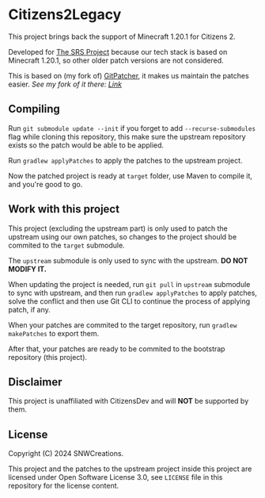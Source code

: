 # Citizens2Legacy

This project brings back the support of
 Minecraft 1.20.1 for Citizens 2.

Developed for [The SRS Project](https://github.com/TheSRSProject)
 because our tech stack is based on Minecraft 1.20.1,
 so other older patch versions are not considered.

This is based on (my fork of)
 [GitPatcher](https://github.com/zml2008/gitpatcher),
 it makes us maintain the patches easier.
_See my fork of it there: [Link](https://github.com/SNWCreations/gitpatcher)_

## Compiling

Run `git submodule update --init` if you forget to
 add `--recurse-submodules` flag while cloning this repository,
 this make sure the upstream repository exists so
 the patch would be able to be applied.

Run `gradlew applyPatches` to apply the patches
 to the upstream project.

Now the patched project is ready at `target` folder,
 use Maven to compile it, and you're good to go.

## Work with this project

This project (excluding the upstream part) is only
 used to patch the upstream using our own patches,
 so changes to the project should be commited to
 the `target` submodule.

The `upstream` submodule is only used to sync with
 the upstream. **DO NOT MODIFY IT.**

When updating the project is needed,
run `git pull` in `upstream` submodule to sync
 with upstream, and then run `gradlew applyPatches`
 to apply patches, solve the conflict and then use Git CLI to
 continue the process of applying patch, if any.

When your patches are commited to the target repository,
run `gradlew makePatches` to export them.

After that, your patches are ready to be commited to
 the bootstrap repository (this project).

## Disclaimer

This project is unaffiliated with
CitizensDev and will **NOT** be supported by them.

## License

Copyright (C) 2024 SNWCreations.

This project and the patches to the upstream project
 inside this project are licensed under Open Software License 3.0,
see `LICENSE` file in this repository 
 for the license content.

